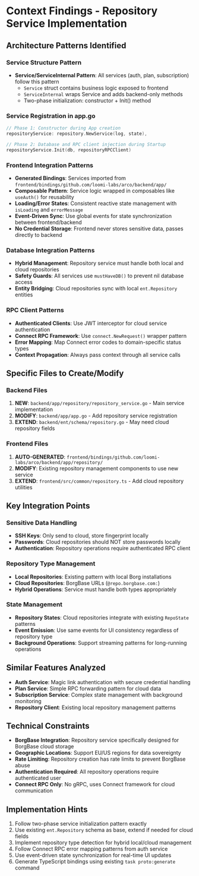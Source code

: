 # Context Findings - Repository Service Implementation

## Architecture Patterns Identified

### Service Structure Pattern
- **Service/ServiceInternal Pattern**: All services (auth, plan, subscription) follow this pattern
  - `Service` struct contains business logic exposed to frontend
  - `ServiceInternal` wraps Service and adds backend-only methods
  - Two-phase initialization: constructor + Init() method
  
### Service Registration in app.go
```go
// Phase 1: Constructor during App creation
repositoryService: repository.NewService(log, state),

// Phase 2: Database and RPC client injection during Startup
repositoryService.Init(db, repositoryRPCClient)
```

### Frontend Integration Patterns
- **Generated Bindings**: Services imported from `frontend/bindings/github.com/loomi-labs/arco/backend/app/`
- **Composable Pattern**: Service logic wrapped in composables like `useAuth()` for reusability
- **Loading/Error States**: Consistent reactive state management with `isLoading` and `errorMessage`
- **Event-Driven Sync**: Use global events for state synchronization between frontend/backend
- **No Credential Storage**: Frontend never stores sensitive data, passes directly to backend

### Database Integration Patterns
- **Hybrid Management**: Repository service must handle both local and cloud repositories
- **Safety Guards**: All services use `mustHaveDB()` to prevent nil database access
- **Entity Bridging**: Cloud repositories sync with local `ent.Repository` entities

### RPC Client Patterns
- **Authenticated Clients**: Use JWT interceptor for cloud service authentication
- **Connect RPC Framework**: Use `connect.NewRequest()` wrapper pattern
- **Error Mapping**: Map Connect error codes to domain-specific status types
- **Context Propagation**: Always pass context through all service calls

## Specific Files to Create/Modify

### Backend Files
1. **NEW**: `backend/app/repository/repository_service.go` - Main service implementation
2. **MODIFY**: `backend/app/app.go` - Add repository service registration
3. **EXTEND**: `backend/ent/schema/repository.go` - May need cloud repository fields

### Frontend Files
1. **AUTO-GENERATED**: `frontend/bindings/github.com/loomi-labs/arco/backend/app/repository/`
2. **MODIFY**: Existing repository management components to use new service
3. **EXTEND**: `frontend/src/common/repository.ts` - Add cloud repository utilities

## Key Integration Points

### Sensitive Data Handling
- **SSH Keys**: Only send to cloud, store fingerprint locally
- **Passwords**: Cloud repositories should NOT store passwords locally
- **Authentication**: Repository operations require authenticated RPC client

### Repository Type Management
- **Local Repositories**: Existing pattern with local Borg installations
- **Cloud Repositories**: BorgBase URLs (`@repo.borgbase.com:`)
- **Hybrid Operations**: Service must handle both types appropriately

### State Management
- **Repository States**: Cloud repositories integrate with existing `RepoState` patterns
- **Event Emission**: Use same events for UI consistency regardless of repository type
- **Background Operations**: Support streaming patterns for long-running operations

## Similar Features Analyzed
- **Auth Service**: Magic link authentication with secure credential handling
- **Plan Service**: Simple RPC forwarding pattern for cloud data
- **Subscription Service**: Complex state management with background monitoring
- **Repository Client**: Existing local repository management patterns

## Technical Constraints
- **BorgBase Integration**: Repository service specifically designed for BorgBase cloud storage
- **Geographic Locations**: Support EU/US regions for data sovereignty
- **Rate Limiting**: Repository creation has rate limits to prevent BorgBase abuse
- **Authentication Required**: All repository operations require authenticated user
- **Connect RPC Only**: No gRPC, uses Connect framework for cloud communication

## Implementation Hints
1. Follow two-phase service initialization pattern exactly
2. Use existing `ent.Repository` schema as base, extend if needed for cloud fields
3. Implement repository type detection for hybrid local/cloud management
4. Follow Connect RPC error mapping patterns from auth service
5. Use event-driven state synchronization for real-time UI updates
6. Generate TypeScript bindings using existing `task proto:generate` command